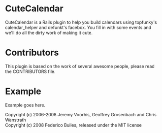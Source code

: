 CuteCalendar
============

CuteCalendar is a Rails plugin to help you build calendars using topfunky's
calendar\_helper and defunkt's facebox. 
You fill in with some events and we'll do all the dirty work of making it cute.

Contributors
============

This plugin is based on the work of several awesome people, please read the CONTRIBUTORS file.

Example
=======

Example goes here.

Copyright (c) 2006-2008 Jeremy Voorhis, Geoffrey Grosenbach and Chris Wanstrath     
Copyright (c) 2008 Federico Builes, released under the MIT license
